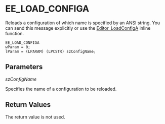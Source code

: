 # EE\_LOAD\_CONFIGA

Reloads a configuration of which name is specified by an ANSI string. You can
send this message explicitly or use the
[Editor\_LoadConfigA](../macro/editor_loadconfiga)
inline function.

```
EE_LOAD_CONFIGA
wParam = 0;
lParam = (LPARAM) (LPCSTR) szConfigName;
```

## Parameters

_szConfigName_

Specifies the name of a configuration to be reloaded.

## Return Values

The return value is not used.

